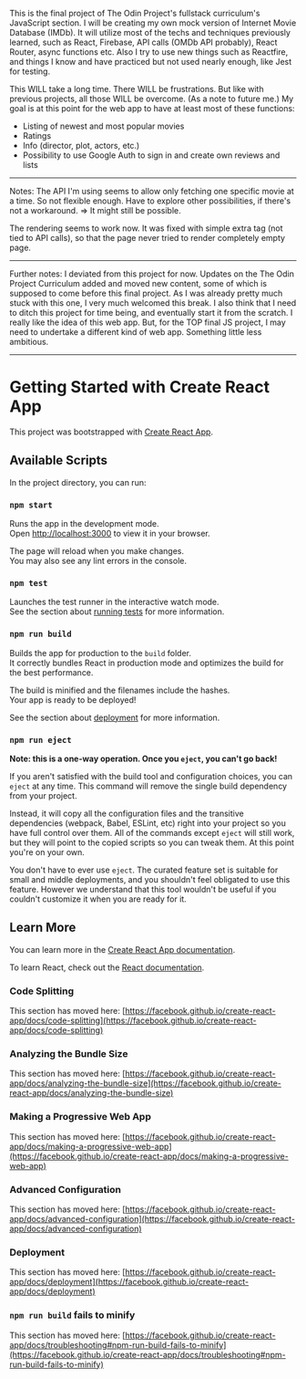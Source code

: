 This is the final project of The Odin Project's fullstack curriculum's JavaScript section. I will be creating my own mock version of Internet Movie Database (IMDb).
It will utilize most of the techs and techniques previously learned, such as React, Firebase, API calls (OMDb API probably), React Router, async functions etc. Also I try to use new things such as Reactfire, and things I know and have practiced but not used nearly enough, like Jest for testing.

This WILL take a long time. There WILL be frustrations. But like with previous projects, all those WILL be overcome. (As a note to future me.)
My goal is at this point for the web app to have at least most of these functions:

- Listing of newest and most popular movies
- Ratings
- Info (director, plot, actors, etc.)
- Possibility to use Google Auth to sign in and create own reviews and lists

---

Notes: The API I'm using seems to allow only fetching one specific movie at a time. So not flexible enough. Have to explore other possibilities, if there's not a
workaround. => It might still be possible.

The rendering seems to work now. It was fixed with simple extra tag (not tied to API calls), so that the page never tried to render completely empty page.

---

Further notes: I deviated from this project for now. Updates on the The Odin Project Curriculum added and moved new content, some of which is supposed to come before this final project. As I was already pretty much stuck with this one, I very much welcomed this break. I also think that I need to ditch this project for time being, and eventually start it from the scratch. I really like the idea of this web app. But, for the TOP final JS project, I may need to undertake a different kind of web app. Something little less ambitious.

---

# Getting Started with Create React App

This project was bootstrapped with [Create React App](https://github.com/facebook/create-react-app).

## Available Scripts

In the project directory, you can run:

### `npm start`

Runs the app in the development mode.\
Open [http://localhost:3000](http://localhost:3000) to view it in your browser.

The page will reload when you make changes.\
You may also see any lint errors in the console.

### `npm test`

Launches the test runner in the interactive watch mode.\
See the section about [running tests](https://facebook.github.io/create-react-app/docs/running-tests) for more information.

### `npm run build`

Builds the app for production to the `build` folder.\
It correctly bundles React in production mode and optimizes the build for the best performance.

The build is minified and the filenames include the hashes.\
Your app is ready to be deployed!

See the section about [deployment](https://facebook.github.io/create-react-app/docs/deployment) for more information.

### `npm run eject`

**Note: this is a one-way operation. Once you `eject`, you can't go back!**

If you aren't satisfied with the build tool and configuration choices, you can `eject` at any time. This command will remove the single build dependency from your project.

Instead, it will copy all the configuration files and the transitive dependencies (webpack, Babel, ESLint, etc) right into your project so you have full control over them. All of the commands except `eject` will still work, but they will point to the copied scripts so you can tweak them. At this point you're on your own.

You don't have to ever use `eject`. The curated feature set is suitable for small and middle deployments, and you shouldn't feel obligated to use this feature. However we understand that this tool wouldn't be useful if you couldn't customize it when you are ready for it.

## Learn More

You can learn more in the [Create React App documentation](https://facebook.github.io/create-react-app/docs/getting-started).

To learn React, check out the [React documentation](https://reactjs.org/).

### Code Splitting

This section has moved here: [https://facebook.github.io/create-react-app/docs/code-splitting](https://facebook.github.io/create-react-app/docs/code-splitting)

### Analyzing the Bundle Size

This section has moved here: [https://facebook.github.io/create-react-app/docs/analyzing-the-bundle-size](https://facebook.github.io/create-react-app/docs/analyzing-the-bundle-size)

### Making a Progressive Web App

This section has moved here: [https://facebook.github.io/create-react-app/docs/making-a-progressive-web-app](https://facebook.github.io/create-react-app/docs/making-a-progressive-web-app)

### Advanced Configuration

This section has moved here: [https://facebook.github.io/create-react-app/docs/advanced-configuration](https://facebook.github.io/create-react-app/docs/advanced-configuration)

### Deployment

This section has moved here: [https://facebook.github.io/create-react-app/docs/deployment](https://facebook.github.io/create-react-app/docs/deployment)

### `npm run build` fails to minify

This section has moved here: [https://facebook.github.io/create-react-app/docs/troubleshooting#npm-run-build-fails-to-minify](https://facebook.github.io/create-react-app/docs/troubleshooting#npm-run-build-fails-to-minify)
